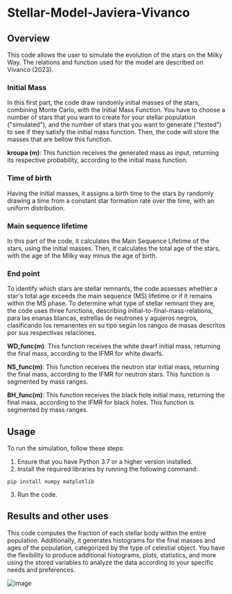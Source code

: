 # Stellar-Model-Javiera-Vivanco

## Overview

This code allows the user to simulate the evolution of the stars on the Milky Way. The relations and function used for the model are described on Vivanco (2023).

### Initial Mass

In this first part, the code draw randomly initial masses of the stars, combining Monte Carlo, with the Initial Mass Function. You have to choose a number of stars that you want to create for your stellar population ("simulated"), and the number of stars that you want to generate ("tested") to see if they satisfy the initial mass function. Then, the code will store the masses that are bellow this function.

**kroupa (m)**: This function receives the generated mass as input, returning its respective probability, according to the initial mass function.


### Time of birth

Having the initial masses, it assigns a birth time to the stars by randomly
drawing a time from a constant star formation rate over the time, with an uniform distribution.

### Main sequence lifetime

In this part of the code, it calculates the Main Sequence Lifetime of the stars, using the initial masses. Then, it calculates the total age of the stars, with the age of the Milky way minus the age of birth.

### End point

To identify which stars are stellar remnants, the code assesses whether a star's total age exceeds the main sequence (MS) lifetime or if it remains within the MS phase. To determine what type of stellar remnant they are, the code uses three functions, describing initial-to-final-mass-relations, para las enanas blancas, estrellas de neutrones y agujeros negros, clasificando los remanentes en su tipo según los rangos de masas descritos por sus respectivas relaciones.

**WD_func(m)**: This function receives the white dwarf initial mass, returning the final mass, according to the IFMR for white dwarfs.

**NS_func(m)**: This function receives the neutron star initial mass, returning the final mass, according to the IFMR for neutron stars. This function is segmented by mass ranges.

**BH_func(m)**: This function receives the black hole initial mass, returning the final mass, according to the IFMR for black holes. This function is segmented by mass ranges.

## Usage

To run the simulation, follow these steps:

1. Ensure that you have Python 3.7 or a higher version installed.
2. Install the required libraries by running the following command:
```
pip install numpy matplotlib
```
3. Run the code.

## Results and other uses

This code computes the fraction of each stellar body within the entire population. Additionally, it generates histograms for the final masses and ages of the population, categorized by the type of celestial object. You have the flexibility to produce additional histograms, plots, statistics, and more using the stored variables to analyze the data according to your specific needs and preferences.

![image](https://github.com/javieravivanco/Stellar-Model-Javiera-Vivanco/assets/149679459/1b0557c6-b07e-4ef8-af38-2e1b09c170a9)




